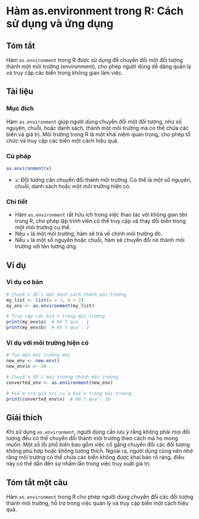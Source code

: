 <!--
Meta Description: # Hàm as.environment trong R: Cách sử dụng và ứng dụng ## Tóm tắt Hàm `as.environment` trong R được sử dụng để chuyển đổi một đối tượng thành một môi ...
Meta Keywords: môi, trường, một, trong, environment
-->

# Hàm as.environment trong R: Cách sử dụng và ứng dụng

## Tóm tắt
Hàm `as.environment` trong R được sử dụng để chuyển đổi một đối tượng thành một môi trường (environment), cho phép người dùng dễ dàng quản lý và truy cập các biến trong không gian làm việc.

## Tài liệu
### Mục đích
Hàm `as.environment` giúp người dùng chuyển đổi một đối tượng, như số nguyên, chuỗi, hoặc danh sách, thành một môi trường mà có thể chứa các biến và giá trị. Môi trường trong R là một khái niệm quan trọng, cho phép tổ chức và truy cập các biến một cách hiệu quả.

### Cú pháp
```R
as.environment(x)
```
- `x`: Đối tượng cần chuyển đổi thành môi trường. Có thể là một số nguyên, chuỗi, danh sách hoặc một môi trường hiện có.

### Chi tiết
- Hàm `as.environment` rất hữu ích trong việc thao tác với không gian tên trong R, cho phép lập trình viên có thể truy cập và thay đổi biến trong một môi trường cụ thể.
- Nếu `x` là một môi trường, hàm sẽ trả về chính môi trường đó.
- Nếu `x` là một số nguyên hoặc chuỗi, hàm sẽ chuyển đổi nó thành môi trường với tên tương ứng.

## Ví dụ
### Ví dụ cơ bản
```R
# Chuyển đổi một danh sách thành môi trường
my_list <- list(a = 1, b = 2)
my_env <- as.environment(my_list)

# Truy cập các biến trong môi trường
print(my_env$a)  # Kết quả: 1
print(my_env$b)  # Kết quả: 2
```

### Ví dụ với môi trường hiện có
```R
# Tạo một môi trường mới
new_env <- new.env()
new_env$x <- 10

# Chuyển đổi môi trường thành môi trường
converted_env <- as.environment(new_env)

# Kiểm tra giá trị của biến trong môi trường
print(converted_env$x)  # Kết quả: 10
```

## Giải thích
Khi sử dụng `as.environment`, người dùng cần lưu ý rằng không phải mọi đối tượng đều có thể chuyển đổi thành môi trường theo cách mà họ mong muốn. Một số lỗi phổ biến bao gồm việc cố gắng chuyển đổi các đối tượng không phù hợp hoặc không tương thích. Ngoài ra, người dùng cũng nên nhớ rằng môi trường có thể chứa các biến không được khai báo rõ ràng, điều này có thể dẫn đến sự nhầm lẫn trong việc truy xuất giá trị.

## Tóm tắt một câu
Hàm `as.environment` trong R cho phép người dùng chuyển đổi các đối tượng thành môi trường, hỗ trợ trong việc quản lý và truy cập biến một cách hiệu quả.